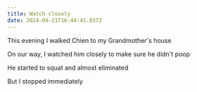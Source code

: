 ```yaml
---
title: Watch closely
date: 2024-04-21T16:44:41.037Z
---
```


This evening I walked Chien to my Grandmother's house

On our way, I watched him closely to make sure he didn't poop

He started to squat and almost eliminated

But I stopped immediately

